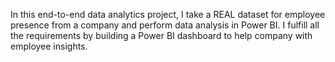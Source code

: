 In this end-to-end data analytics project, I take a REAL dataset for employee presence from a company and perform data analysis in Power BI. I fulfill all the requirements by building a Power BI dashboard to help company with employee insights.
